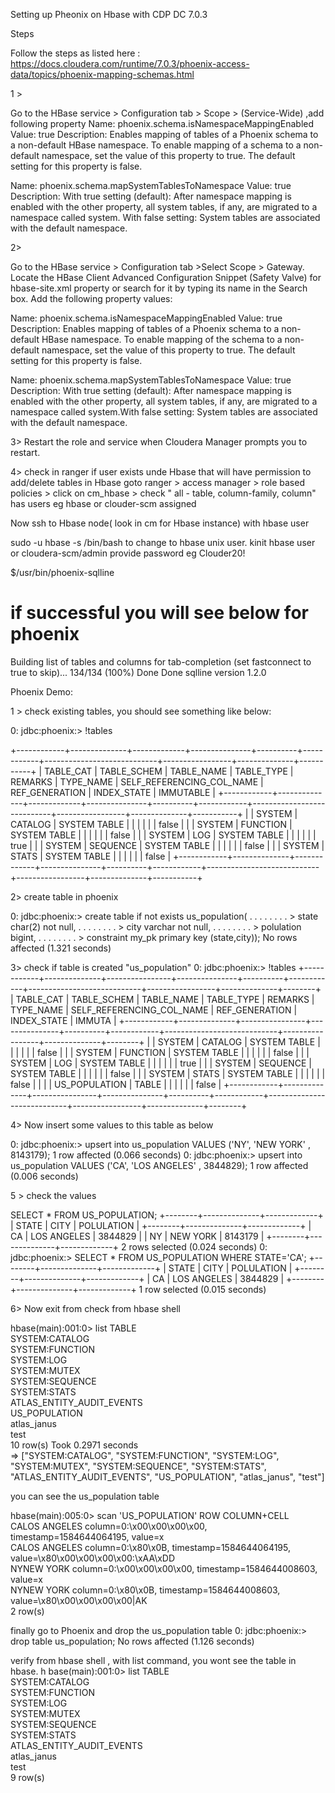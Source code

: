 
Setting up Pheonix on Hbase with CDP DC 7.0.3 

Steps

Follow the steps as listed here : https://docs.cloudera.com/runtime/7.0.3/phoenix-access-data/topics/phoenix-mapping-schemas.html


1 > 

Go to the HBase service > Configuration tab > Scope > (Service-Wide) ,add following property
Name: phoenix.schema.isNamespaceMappingEnabled
Value: true
Description: Enables mapping of tables of a Phoenix schema to a non-default HBase namespace. To enable mapping of a schema to a non-default namespace, set the value of this property to true. The default setting for this property is false.

Name: phoenix.schema.mapSystemTablesToNamespace
Value: true
Description: With true setting (default): After namespace mapping is enabled with the other property, all system tables, if any, are migrated to a namespace called system. With false setting: System tables are associated with the default namespace.

2> 

Go to the HBase service > Configuration tab >Select Scope > Gateway.
Locate the HBase Client Advanced Configuration Snippet (Safety Valve) for hbase-site.xml property or search for it by typing its name in the Search box.
Add the following property values:

Name: phoenix.schema.isNamespaceMappingEnabled
Value: true
Description: Enables mapping of tables of a Phoenix schema to a non-default HBase namespace. To enable mapping of the schema to a non-default namespace, set the value of this property to true. The default setting for this property is false.




Name: phoenix.schema.mapSystemTablesToNamespace
Value: true
Description: With true setting (default): After namespace mapping is enabled with the other property, all system tables, if any, are migrated to a namespace called system.With false setting: System tables are associated with the default namespace.


3> Restart the role and service when Cloudera Manager prompts you to restart.


4> check in ranger if user exists unde Hbase that will have permission to add/delete tables in Hbase
goto ranger > access manager > role based policies > click on cm_hbase > check "	all - table, column-family, column" has users
eg hbase or clouder-scm assigned 


Now ssh to Hbase node( look in cm for Hbase instance) with hbase user

sudo -u hbase -s /bin/bash to change to hbase unix user.
kinit hbase user or cloudera-scm/admin
provide password eg Clouder20!


$/usr/bin/phoenix-sqlline

# if successful you will see below for phoenix
Building list of tables and columns for tab-completion (set fastconnect to true to skip)...
134/134 (100%) Done
Done
sqlline version 1.2.0

Phoenix Demo:

1 > check existing tables, you should see something like below:

0: jdbc:phoenix:> !tables

+------------+--------------+-------------+---------------+----------+------------+----------------------------+-----------------+--------------+-----------+
| TABLE_CAT  | TABLE_SCHEM  | TABLE_NAME  |  TABLE_TYPE   | REMARKS  | TYPE_NAME  | SELF_REFERENCING_COL_NAME  | REF_GENERATION  | INDEX_STATE  | IMMUTABLE |
+------------+--------------+-------------+---------------+----------+------------+----------------------------+-----------------+--------------+-----------+
|            | SYSTEM       | CATALOG     | SYSTEM TABLE  |          |            |                            |                 |              | false     |
|            | SYSTEM       | FUNCTION    | SYSTEM TABLE  |          |            |                            |                 |              | false     |
|            | SYSTEM       | LOG         | SYSTEM TABLE  |          |            |                            |                 |              | true      |
|            | SYSTEM       | SEQUENCE    | SYSTEM TABLE  |          |            |                            |                 |              | false     |
|            | SYSTEM       | STATS       | SYSTEM TABLE  |          |            |                            |                 |              | false     |
+------------+--------------+-------------+---------------+----------+------------+----------------------------+-----------------+--------------+-----------+

2> create table in phoenix

0: jdbc:phoenix:> create table if not exists us_population(
. . . . . . . . > state char(2) not null,
. . . . . . . . > city varchar not null,
. . . . . . . . > polulation bigint,
. . . . . . . . > constraint my_pk primary key (state,city));
No rows affected (1.321 seconds)

3> check if table is created "us_population"
0: jdbc:phoenix:> !tables
+------------+--------------+----------------+---------------+----------+------------+----------------------------+-----------------+--------------+--------+
| TABLE_CAT  | TABLE_SCHEM  |   TABLE_NAME   |  TABLE_TYPE   | REMARKS  | TYPE_NAME  | SELF_REFERENCING_COL_NAME  | REF_GENERATION  | INDEX_STATE  | IMMUTA |
+------------+--------------+----------------+---------------+----------+------------+----------------------------+-----------------+--------------+--------+
|            | SYSTEM       | CATALOG        | SYSTEM TABLE  |          |            |                            |                 |              | false  |
|            | SYSTEM       | FUNCTION       | SYSTEM TABLE  |          |            |                            |                 |              | false  |
|            | SYSTEM       | LOG            | SYSTEM TABLE  |          |            |                            |                 |              | true   |
|            | SYSTEM       | SEQUENCE       | SYSTEM TABLE  |          |            |                            |                 |              | false  |
|            | SYSTEM       | STATS          | SYSTEM TABLE  |          |            |                            |                 |              | false  |
|            |              | US_POPULATION  | TABLE         |          |            |                            |                 |              | false  |
+------------+--------------+----------------+---------------+----------+------------+----------------------------+-----------------+--------------+--------+

4> Now insert some values to this table as below

0: jdbc:phoenix:> upsert into  us_population VALUES ('NY', 'NEW YORK' , 8143179);
1 row affected (0.066 seconds)
0: jdbc:phoenix:> upsert into  us_population VALUES ('CA', 'LOS ANGELES' , 3844829);
1 row affected (0.006 seconds)

5 > check the values 

SELECT * FROM US_POPULATION;
+--------+--------------+-------------+
| STATE  |     CITY     | POLULATION  |
+--------+--------------+-------------+
| CA     | LOS ANGELES  | 3844829     |
| NY     | NEW YORK     | 8143179     |
+--------+--------------+-------------+
2 rows selected (0.024 seconds)
0: jdbc:phoenix:> SELECT * FROM US_POPULATION WHERE STATE='CA';
+--------+--------------+-------------+
| STATE  |     CITY     | POLULATION  |
+--------+--------------+-------------+
| CA     | LOS ANGELES  | 3844829     |
+--------+--------------+-------------+
1 row selected (0.015 seconds)



6> 
Now exit from check from hbase shell 

hbase(main):001:0> list
TABLE                                                                                                                                                        
SYSTEM:CATALOG                                                                                                                                               
SYSTEM:FUNCTION                                                                                                                                              
SYSTEM:LOG                                                                                                                                                   
SYSTEM:MUTEX                                                                                                                                                 
SYSTEM:SEQUENCE                                                                                                                                              
SYSTEM:STATS                                                                                                                                                 
ATLAS_ENTITY_AUDIT_EVENTS                                                                                                                                    
US_POPULATION                                                                                                                                                
atlas_janus                                                                                                                                                  
test                                                                                                                                                         
10 row(s)
Took 0.2971 seconds                                                                                                                                          
=> ["SYSTEM:CATALOG", "SYSTEM:FUNCTION", "SYSTEM:LOG", "SYSTEM:MUTEX", "SYSTEM:SEQUENCE", "SYSTEM:STATS", "ATLAS_ENTITY_AUDIT_EVENTS", "US_POPULATION", "atlas_janus", "test"]

you can see the us_population table 


hbase(main):005:0> scan 'US_POPULATION'
ROW                                      COLUMN+CELL                                                                                                         
 CALOS ANGELES                           column=0:\x00\x00\x00\x00, timestamp=1584644064195, value=x                                                         
 CALOS ANGELES                           column=0:\x80\x0B, timestamp=1584644064195, value=\x80\x00\x00\x00\x00:\xAA\xDD                                     
 NYNEW YORK                              column=0:\x00\x00\x00\x00, timestamp=1584644008603, value=x                                                         
 NYNEW YORK                              column=0:\x80\x0B, timestamp=1584644008603, value=\x80\x00\x00\x00\x00|AK                                           
2 row(s)

finally go to Phoenix and drop the us_population table
0: jdbc:phoenix:> drop table us_population;
No rows affected (1.126 seconds)

verify from hbase shell , with list command, you wont see the table in hbase.
h
base(main):001:0> list
TABLE                                                                                                                                                        
SYSTEM:CATALOG                                                                                                                                               
SYSTEM:FUNCTION                                                                                                                                              
SYSTEM:LOG                                                                                                                                                   
SYSTEM:MUTEX                                                                                                                                                 
SYSTEM:SEQUENCE                                                                                                                                              
SYSTEM:STATS                                                                                                                                                 
ATLAS_ENTITY_AUDIT_EVENTS                                                                                                                                    
atlas_janus                                                                                                                                                  
test                                                                                                                                                         
9 row(s)
